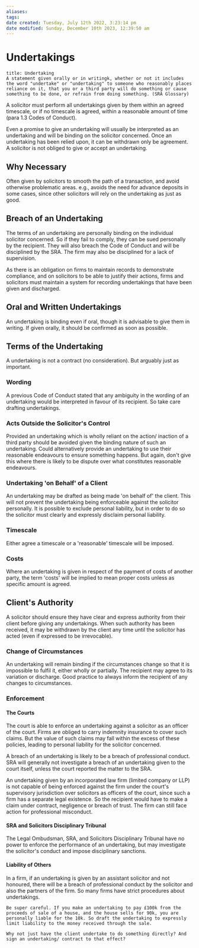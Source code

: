 ```yaml
---
aliases: 
tags: 
date created: Tuesday, July 12th 2022, 3:23:14 pm
date modified: Sunday, December 10th 2023, 12:39:50 am
---
```


# Undertakings

```ad-defn
title: Undertaking
A statement given orally or in writingk, whether or not it includes the word "undertake" or "undertaking" to someone who reasonably places reliance on it, that you or a third party will do something or cause something to be done, or refrain from doing something. (SRA Glossary)
```

A solicitor must perform all undertakings given by them within an agreed timescale, or if no timescale is agreed, within a reasonable amount of time (para 1.3 Codes of Conduct).

Even a promise to give an undertaking will usually be interpreted as an undertaking and will be binding on the solicitor concerned. Once an undertaking has been relied upon, it can be withdrawn only be agreement. A solicitor is not obliged to give or accept an undertaking.

## Why Necessary

Often given by solicitors to smooth the path of a transaction, and avoid otherwise problematic areas. e.g., avoids the need for advance deposits in some cases, since other solicitors will rely on the undertaking as just as good.

## Breach of an Undertaking

The terms of an undertaking are personally binding on the individual solicitor concerned. So if they fail to comply, they can be sued personally by the recipient. They will also breach the Code of Conduct and will be disciplined by the SRA. The firm may also be disciplined for a lack of supervision.

As there is an obligation on firms to maintain records to demonstrate compliance, and on solicitors to be able to justify their actions, firms and solicitors must maintain a system for recording undertakings that have been given and discharged.

## Oral and Written Undertakings

An undertaking is binding even if oral, though it is advisable to give them in writing. If given orally, it should be confirmed as soon as possible.

## Terms of the Undertaking

A undertaking is not a contract (no consideration). But arguably just as important.

### Wording

A previous Code of Conduct stated that any ambiguity in the wording of an undertaking would be interpreted in favour of its recipient. So take care drafting undertakings.

### Acts Outside the Solicitor's Control

Provided an undertaking which is wholly reliant on the action/ inaction of a third party should be avoided given the binding nature of such an undertaking. Could alternatively provide an undertaking to use their reasonable endeavours to ensure something happens. But again, don't give this where there is likely to be dispute over what constitutes reasonable endeavours.

### Undertaking 'on Behalf' of a Client

An undertaking may be drafted as being made 'on behalf of' the client. This will not prevent the undertaking being enforceable against the solicitor personally. It is possible to exclude personal liability, but in order to do so the solicitor must clearly and expressly disclaim personal liability.

### Timescale

Either agree a timescale or a 'reasonable' timescale will be imposed.

### Costs

Where an undertaking is given in respect of the payment of costs of another party, the term 'costs' will be implied to mean proper costs unless as specific amount is agreed.

## Client's Authority

A solicitor should ensure they have clear and express authority from their client before giving any undertakings. When such authority has been received, it may be withdrawn by the client any time until the solicitor has acted (even if expressed to be irrevocable).

### Change of Circumstances

An undertaking will remain binding if the circumstances change so that it is impossible to fulfil it, either wholly or partially. The recipient may agree to its variation or discharge. Good practice to always inform the recipient of any changes to circumstances.

### Enforcement

#### The Courts

The court is able to enforce an undertaking against a solicitor as an officer of the court. Firms are obliged to carry indemnity insurance to cover such claims. But the value of such claims may fall within the excess of these policies, leading to personal liability for the solicitor concerned.

A breach of an undertaking is likely to be a breach of professional conduct. SRA will generally not investigate a breach of an undertaking given to the court itself, unless the court reported the matter to the SRA.

An undertaking given by an incorporated law firm (limited company or LLP) is not capable of being enforced against the firm under the court's supervisory jurisdiction over solicitors as officers of the court, since such a firm has a separate legal existence. So the recipient would have to make a claim under contract, negligence or breach of trust. The firm can still face action for professional misconduct.

#### SRA and Solicitors Disciplinary Tribunal

The Legal Ombudsman, SRA, and Solicitors Disciplinary Tribunal have no power to enforce the performance of an undertaking, but may investigate the solicitor's conduct and impose disciplinary sanctions.

#### Liability of Others

In a firm, if an undertaking is given by an assistant solicitor and not honoured, there will be a breach of professional conduct by the solicitor and also the partners of the firm. So many firms have strict procedures about undertakings.

```ad-warning
Be super careful. If you make an undertaking to pay £100k from the proceeds of sale of a house, and the house sells for 90k, you are personally liable for the 10k. So draft the undertaking to expressly limit liability to the money received through the sale. 
```

```ad-question
Why not just have the client undertake to do something directly? And sign an undertaking/ contract to that effect?
```

